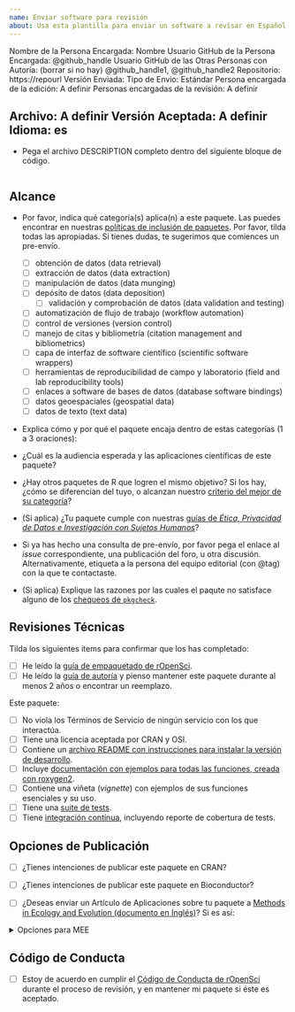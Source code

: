 ```yaml
---
name: Enviar software para revisión
about: Usa esta plantilla para enviar un software a revisar en Español (Experimental)
---
```


<!---
A continuación, introduce los valores de (1) el usuario de GitHub de la persona que envía el paquete (sustituyendo "@github_handle") y (2) la URL del repositorio (sustituyendo "https://repourl"). También se pueden especificar valores para otras personas con rol de autoría, sustituyendo "@github_handle1", "@github_handle2" - elimina esto si no lo necesitas. NO BORRAR LOS SÍMBOLOS HTML (todo entre "<!" y ">"). Substituye sólo "@github_handle" y "https://repourl". Este comentario puede ser eliminado una vez que lo hayas leído y comprendido.
--->

Nombre de la Persona Encargada: Nombre
Usuario GitHub de la Persona Encargada: <!--author1-->@github_handle<!--end-author1-->
Usuario GitHub de las Otras Personas con Autoría: (borrar si no hay) <!--author-others-->@github_handle1, @github_handle2<!--end-author-others-->
Repositorio: <!--repourl-->https://repourl<!--end-repourl-->
Versión Enviada:
Tipo de Envio: <!--submission-type-->Estándar<!--end-submission-type-->
Persona encargada de la edición: <!--editor--> A definir <!--end-editor-->
Personas encargadas de la revisión: <!--reviewers-list--> A definir <!--end-reviewers-list-->
<!--due-dates-list--><!--end-due-dates-list-->
Archivo: A definir
Versión Aceptada: A definir
Idioma: <!--language-->es<!--end-language-->
---

-   Pega el archivo DESCRIPTION completo dentro del siguiente bloque de código.

```

```

## Alcance

- Por favor, indica qué categoría(s) aplica(n) a este paquete. Las puedes encontrar en nuestras [políticas de inclusión de paquetes](https://devdevguide.netlify.app/es/softwarereview_policies.es.html#categor%C3%ADas-de-paquetes). Por favor, tilda todas las apropiadas. Si tienes dudas, te sugerimos que comiences un pre-envío.

	- [ ] obtención de datos (data retrieval)
	- [ ] extracción de datos (data extraction)
	- [ ] manipulación de datos (data munging)
	- [ ] depósito de datos (data deposition)
        - [ ] validación y comprobación de datos (data validation and testing)
	- [ ] automatización de flujo de trabajo (workflow automation)
	- [ ] control de versiones (version control)
	- [ ] manejo de citas y bibliometría (citation management and bibliometrics)
	- [ ] capa de interfaz de software científico (scientific software wrappers)
	- [ ] herramientas de reproducibilidad de campo y laboratorio (field and lab reproducibility tools)
	- [ ] enlaces a software de bases de datos (database software bindings)
	- [ ] datos geoespaciales (geospatial data)
	- [ ] datos de texto (text data)

- Explica cómo y por qué el paquete encaja dentro de estas categorías (1 a 3 oraciones):

- ¿Cuál es la audiencia esperada y las aplicaciones científicas de este paquete?

- ¿Hay otros paquetes de R que logren el mismo objetivo? Si los hay, ¿cómo se diferencian del tuyo, o alcanzan nuestro [criterio del mejor de su categoría](https://devdevguide.netlify.app/es/softwarereview_policies.es.html#overlap)?

-   (Si aplica) ¿Tu paquete cumple con nuestras [guías de _Ética, Privacidad de Datos e Investigación con Sujetos Humanos_](https://devdevguide.netlify.app/es/softwarereview_policies.es.html#%C3%A9tica-privacidad-de-los-datos-e-investigaci%C3%B3n-con-sujetos-humanos)?

- Si ya has hecho una consulta de pre-envío, por favor pega el enlace al _issue_ correspondiente, una publicación del foro, u otra discusión. Alternativamente, etiqueta a la persona del equipo editorial (con @tag) con la que te contactaste.

-   (Si aplica) Explique las razones por las cuales el paqute no satisface alguno de los [chequeos de `pkgcheck`](https://docs.ropensci.org/pkgcheck/).

## Revisiones Técnicas

Tilda los siguientes items para confirmar que los has completado:

- [ ] He leído la [guía de empaquetado de rOpenSci](https://devdevguide.netlify.app/es/pkg_building.es.html).
- [ ] He leído la [guía de autoría](https://devdevguide.netlify.app/es/softwarereview_author.es.html) y pienso mantener este paquete durante al menos 2 años o encontrar un reemplazo.

Este paquete:

- [ ] No viola los Términos de Servicio de ningún servicio con los que interactúa.
- [ ] Tiene una licencia aceptada por CRAN y OSI.
- [ ] Contiene un [archivo README con instrucciones para instalar la versión de desarrollo](https://devdevguide.netlify.app/es/pkg_building.es.html#readme).
- [ ] Incluye [documentación con ejemplos para todas las funciones, creada con roxygen2](https://devdevguide.netlify.app/es/pkg_building.es.html#documentaci%C3%B3n).
- [ ] Contiene una viñeta (_vignette_) con ejemplos de sus funciones esenciales y su uso.
- [ ] Tiene una [suite de tests](https://devdevguide.netlify.app/es/pkg_building.es.html#testeo).
- [ ] Tiene [integración contínua](https://devdevguide.netlify.app/es/pkg_ci.es.html), incluyendo reporte de cobertura de tests.

## Opciones de Publicación

- [ ] ¿Tienes intenciones de publicar este paquete en CRAN?
- [ ] ¿Tienes intenciones de publicar este paquete en Bioconductor?

- [ ] ¿Deseas enviar un Artículo de Aplicaciones sobre tu paquete a [Methods in Ecology and Evolution (documento en Inglés)](http://besjournals.onlinelibrary.wiley.com/hub/journal/10.1111/(ISSN)2041-210X/)? Si es así:

<details>
<summary>Opciones para MEE</summary>

- [ ] Este paquete es novedoso y será de interés para la mayoría de las persona que leen la revista.
- [ ] El manuscrito que describe el paquete no tiene más de 3000 palabras y está escrito en Inglés.
- [ ] Tienes intenciones de archivar el código del paquete en un repositorio a largo plazo, que cumple los requerimientos de la revista (mira las [Políticas de Publicación de MEE (documento en Inglés)](http://besjournals.onlinelibrary.wiley.com/hub/journal/10.1111/(ISSN)2041-210X/journal-resources/policy-on-publishing-code.html))
- (*Alcance: Considera los [Objetivos y Alcance de MEE (documento en Inglés)](http://besjournals.onlinelibrary.wiley.com/hub/journal/10.1111/(ISSN)2041-210X/aims-and-scope/read-full-aims-and-scope.html) para tu manuscrito. No otorgamos garatías de que tu manuscrito esté en el ámbito de MEE.*)
- (*Aunque no es requerido, recomendamos tener un manuscrito completamente preparado y en Inglés, al momento de enviar el paquete.*)
- (*Por favor, no envíes tu paquete de forma separada a Methods in Ecology and Evolution*)

</details>

## Código de Conducta

- [ ] Estoy de acuerdo en cumplir el [Código de Conducta de rOpenSci](https://devdevguide.netlify.app/es/softwarereview_policies.es.html#code-of-conduct) durante el proceso de revisión, y en mantener mi paquete si éste es aceptado.

